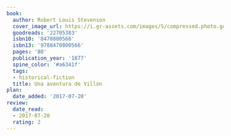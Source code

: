 ```yaml
---
book:
  author: Robert Louis Stevenson
  cover_image_url: https://i.gr-assets.com/images/S/compressed.photo.goodreads.com/books/1405019362l/22705383._SY160_.jpg
  goodreads: '22705383'
  isbn10: '8470800566'
  isbn13: '9788470800566'
  pages: '80'
  publication_year: '1877'
  spine_color: '#a6341f'
  tags:
  - historical-fiction
  title: Una aventura de Villón
plan:
  date_added: '2017-07-20'
review:
  date_read:
  - 2017-07-20
  rating: 2
---
```

